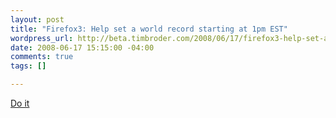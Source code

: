 ```yaml
--- 
layout: post
title: "Firefox3: Help set a world record starting at 1pm EST"
wordpress_url: http://beta.timbroder.com/2008/06/17/firefox3-help-set-a-world-record-starting-at-1pm-est/
date: 2008-06-17 15:15:00 -04:00
comments: true
tags: []

---
```

<a href="http://www.spreadfirefox.com/en-US/worldrecord/">Do it</a>
